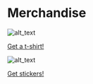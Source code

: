 # Merchandise
![alt_text](https://cdn.shopify.com/s/files/1/0101/8752/products/IMG_7672_medium.jpg)

[Get a t-shirt!](https://shop.planetargon.com/products/ohmyzsh-t-shirts)

![alt_text](https://cdn.shopify.com/s/files/1/0101/8752/products/2013-09-25_11.35.14_medium.jpg)

[Get stickers!](https://shop.planetargon.com/collections/everything/products/ohmyzsh-stickers-set-of-3-stickers)